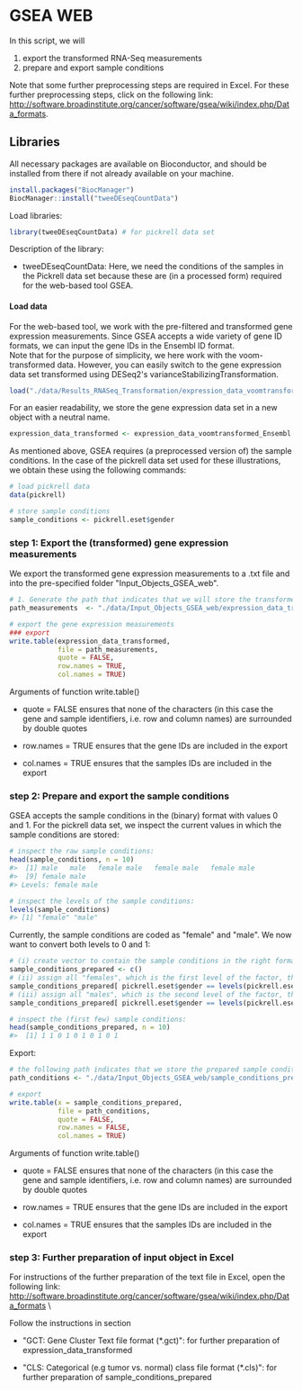 
# GSEA WEB


In this script, we will 
1. export the transformed RNA-Seq measurements 
2. prepare and export sample conditions 

Note that some further preprocessing steps are required in Excel. For these further preprocessing steps, click on the following link: 
http://software.broadinstitute.org/cancer/software/gsea/wiki/index.php/Data_formats. 


## Libraries

All necessary packages are available on Bioconductor, and should be installed from there if not already available on your machine.


```r
install.packages("BiocManager")
BiocManager::install("tweeDEseqCountData")
```

Load libraries: 


```r
library(tweeDEseqCountData) # for pickrell data set 
```

Description of the library: 

- tweeDEseqCountData: Here, we need the conditions of the samples in the Pickrell data set because these are (in a processed form) required for the web-based tool GSEA. 


#### Load data

For the web-based tool, we work with the pre-filtered and transformed gene expression measurements. Since GSEA accepts a wide variety of gene ID formats, we can input the gene IDs in the Ensembl ID format. \
Note that for the purpose of simplicity, we here work with the voom-transformed data. However, you can easily switch to the gene expression data set transformed using DESeq2's varianceStabilizingTransformation. 


```r
load("./data/Results_RNASeq_Transformation/expression_data_voomtransformed_Ensembl.Rdata")
```

For an easier readability, we store the gene expression data set in a new object with a neutral name. 


```r
expression_data_transformed <- expression_data_voomtransformed_Ensembl
```

As mentioned above, GSEA requires (a preprocessed version of) the sample conditions. In the case of the pickrell data set used for these illustrations, we obtain these using the following commands: 


```r
# load pickrell data 
data(pickrell)

# store sample conditions
sample_conditions <- pickrell.eset$gender
```


### step 1: Export the (transformed) gene expression measurements

We export the transformed gene expression measurements to a .txt file and into the pre-specified folder "Input_Objects_GSEA_web". 


```r
# 1. Generate the path that indicates that we will store the transformed gene expression measurements in the object "expression_data_transformed.txt, which is located in the file "Input_Objects_GSEA_web"
path_measurements  <- "./data/Input_Objects_GSEA_web/expression_data_transformed.txt"

# export the gene expression measurements 
### export 
write.table(expression_data_transformed,
            file = path_measurements,
            quote = FALSE,
            row.names = TRUE,
            col.names = TRUE)
```

Arguments of function write.table()

 - quote = FALSE ensures that none of the characters (in this case the gene and sample
 identifiers, i.e. row and column names) are surrounded by double quotes
 
 - row.names = TRUE ensures that the gene IDs are included in the export 
 
 - col.names = TRUE ensures that the samples IDs are included in the export 
 
 
 ### step 2: Prepare and export the sample conditions
 
GSEA accepts the sample conditions in the (binary) format with values 0 and 1. For the pickrell data set, we inspect the current values in which the sample conditions are stored:


```r
# inspect the raw sample conditions:
head(sample_conditions, n = 10)
#>  [1] male   male   female male   female male   female male  
#>  [9] female male  
#> Levels: female male

# inspect the levels of the sample conditions:
levels(sample_conditions)
#> [1] "female" "male"
```

Currently, the sample conditions are coded as "female" and "male". We now want to convert both levels to 0 and 1:



```r
# (i) create vector to contain the sample conditions in the right format
sample_conditions_prepared <- c()
# (ii) assign all "females", which is the first level of the factor, the value 0
sample_conditions_prepared[ pickrell.eset$gender == levels(pickrell.eset$gender)[[1]]] <- 0
# (iii) assign all "males", which is the second level of the factor, the value 1
sample_conditions_prepared[ pickrell.eset$gender == levels(pickrell.eset$gender)[[2]]] <- 1

# inspect the (first few) sample conditions: 
head(sample_conditions_prepared, n = 10)
#>  [1] 1 1 0 1 0 1 0 1 0 1
```

Export: 


```r
# the following path indicates that we store the prepared sample conditions in the object "sample_conditions_prepared.txt" in the file "Input_Objects_GSEA_web". 
path_conditions <- "./data/Input_Objects_GSEA_web/sample_conditions_prepared.txt"

# export 
write.table(x = sample_conditions_prepared,
            file = path_conditions,
            quote = FALSE,
            row.names = FALSE,
            col.names = TRUE)
```

Arguments of function write.table()

 - quote = FALSE ensures that none of the characters (in this case the gene and sample
 identifiers, i.e. row and column names) are surrounded by double quotes
 
 - row.names = TRUE ensures that the gene IDs are included in the export 
 
 - col.names = TRUE ensures that the samples IDs are included in the export 
 
 
 
### step 3: Further preparation of input object in Excel

For instructions of the further preparation of the text file in Excel, open the following link: \
http://software.broadinstitute.org/cancer/software/gsea/wiki/index.php/Data_formats \

Follow the instructions in section 

- "GCT: Gene Cluster Text file format (*.gct)": for further preparation of expression_data_transformed

- "CLS: Categorical (e.g tumor vs. normal) class file format (*.cls)": for further preparation of sample_conditions_prepared



